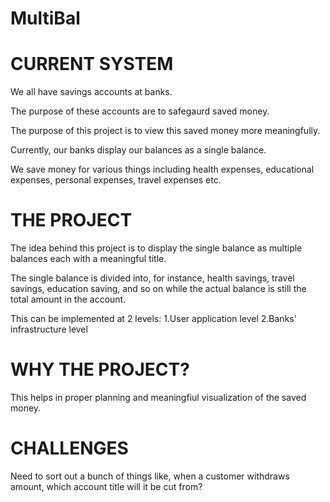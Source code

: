 # MultiBal

# CURRENT SYSTEM

We all have savings accounts at banks.

The purpose of these accounts are to safegaurd saved money.

The purpose of this project is to view this saved money more meaningfully.

Currently, our banks display our balances as a single balance.

We save money for various things including health expenses, educational expenses, personal expenses, travel expenses etc.


# THE PROJECT

The idea behind this project is to display the single balance as multiple balances each with a meaningful title.

The single balance is divided into, for instance, health savings, travel savings, education saving, and so on while the actual balance is still the total amount in the account.

This can be implemented at 2 levels: 1.User application level
                                     2.Banks' infrastructure level                  
                                     
# WHY THE PROJECT?

This helps in proper planning and meaningfiul visualization of the saved money.

# CHALLENGES

Need to sort out a bunch of things like, when a customer withdraws amount, which account title will it be cut from?

